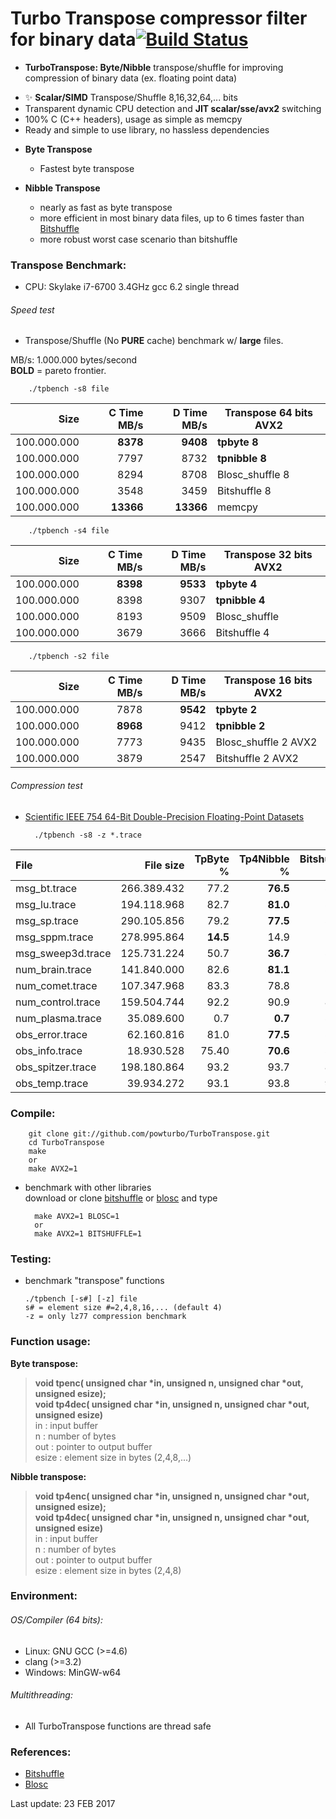Turbo Transpose compressor filter for binary data[![Build Status](https://travis-ci.org/powturbo/TurboTranspose.svg?branch=master)](https://travis-ci.org/powturbo/TurboTranspose)
=================================================
+ **TurboTranspose: Byte/Nibble** transpose/shuffle for improving compression of binary data (ex. floating point data)
 - :sparkles: **Scalar/SIMD** Transpose/Shuffle 8,16,32,64,... bits 
 - Transparent dynamic CPU detection and **JIT scalar/sse/avx2** switching
 - 100% C (C++ headers), usage as simple as memcpy
 - Ready and simple to use library, no hassless dependencies

+ **Byte Transpose**
  - Fastest byte transpose

+ **Nibble Transpose** 
  - nearly as fast as byte transpose 
  - more efficient in most binary data files, up to 6 times faster than [Bitshuffle](https://github.com/kiyo-masui/bitshuffle)
  - more robust worst case scenario than bitshuffle
  
### Transpose Benchmark:
- CPU: Skylake i7-6700 3.4GHz gcc 6.2 single thread 

###### Speed test
- Transpose/Shuffle (No **PURE** cache) benchmark w/ **large** files.

MB/s: 1.000.000 bytes/second<br> 
**BOLD** = pareto frontier.<br>

        ./tpbench -s8 file
|Size |C Time MB/s|D Time MB/s|Transpose 64 bits **AVX2**|
|----------:|------:|------:|-----------------------------------|
|100.000.000|**8378**|**9408**|**tpbyte 8**|
|100.000.000|7797|8732|**tpnibble 8**|
|100.000.000|8294|8708|Blosc_shuffle 8 |
|100.000.000|3548|3459|Bitshuffle 8|
|100.000.000|**13366**|**13366**|memcpy|

        ./tpbench -s4 file
|Size |C Time MB/s|D Time MB/s|Transpose 32 bits **AVX2**|
|----------:|------:|------:|-----------------------------------|
|100.000.000|**8398**|**9533**|**tpbyte 4**|
|100.000.000|8398|9307|**tpnibble 4**|
|100.000.000|8193|9509|Blosc_shuffle|
|100.000.000|3679|3666|Bitshuffle 4|

        ./tpbench -s2 file
|Size |C Time MB/s|D Time MB/s|Transpose 16 bits **AVX2**|
|----------:|------:|------:|-----------------------------------|
|100.000.000|7878|**9542**|**tpbyte 2**|
|100.000.000|**8968**|9412|**tpnibble 2**|
|100.000.000|7773|9435|Blosc_shuffle 2 AVX2|
|100.000.000|3879|2547|Bitshuffle 2 AVX2|

###### Compression test
- [Scientific IEEE 754 64-Bit Double-Precision Floating-Point Datasets](http://cs.txstate.edu/~burtscher/research/datasets/FPdouble/)

        ./tpbench -s8 -z *.trace
|File|File size|TpByte %|Tp4Nibble %|Bitshuffle %|
|:-------------|---------:|------:|-----:|-----:|
msg_bt.trace|266.389.432|77.2|**76.5**|81.6|
msg_lu.trace|194.118.968|82.7|**81.0**|83.7|
msg_sp.trace|290.105.856|79.2|**77.5**|80.2|
msg_sppm.trace|278.995.864|**14.5**|14.9|19.5|
msg_sweep3d.trace|125.731.224|50.7|**36.7**|80.4|
num_brain.trace|141.840.000|82.6|**81.1**|84.5|
num_comet.trace|107.347.968|83.3|78.8|**76.3**|
num_control.trace|159.504.744|92.2|90.9|**89.4**|
num_plasma.trace|35.089.600|0.7|**0.7**|84.5|
obs_error.trace|62.160.816|81.0|**77.5**|84.4|
obs_info.trace|18.930.528|75.40|**70.6**|82.4|
obs_spitzer.trace|198.180.864|93.2|93.7|**86.4**|
obs_temp.trace|39.934.272|93.1|93.8|**91.7**|


### Compile:

  		git clone git://github.com/powturbo/TurboTranspose.git
        cd TurboTranspose
  		make
        or
  		make AVX2=1
		
+ benchmark with other libraries<br />
  download or clone [bitshuffle](https://github.com/kiyo-masui/bitshuffle) or [blosc](https://github.com/Blosc/c-blosc) and type

		make AVX2=1 BLOSC=1
		or
		make AVX2=1 BITSHUFFLE=1


### Testing:
  + benchmark "transpose" functions <br />

        ./tpbench [-s#] [-z] file
		s# = element size #=2,4,8,16,... (default 4) 
		-z = only lz77 compression benchmark 


### Function usage:

  **Byte transpose:** 
  >**void tpenc(      unsigned char *in, unsigned n, unsigned char *out, unsigned esize);<br>
  void tp4dec(      unsigned char *in, unsigned n, unsigned char *out, unsigned esize)**<br />
  in     : input buffer<br />
  n      : number of bytes<br />
  out    : pointer to output buffer<br />
  esize  : element size in bytes (2,4,8,...)<br />

   
  **Nibble transpose:** 
  >**void tp4enc(      unsigned char *in, unsigned n, unsigned char *out, unsigned esize);<br>
  void tp4dec(      unsigned char *in, unsigned n, unsigned char *out, unsigned esize)**<br />
  in     : input buffer<br />
  n      : number of bytes<br />
  out    : pointer to output buffer<br />
  esize  : element size in bytes (2,4,8)<br />

### Environment:

###### OS/Compiler (64 bits):
- Linux: GNU GCC (>=4.6)
- clang (>=3.2)
- Windows: MinGW-w64

###### Multithreading:
- All TurboTranspose functions are thread safe

### References:
- [Bitshuffle](https://github.com/kiyo-masui/bitshuffle)
- [Blosc](https://github.com/Blosc/c-blosc)

Last update:  23 FEB 2017

